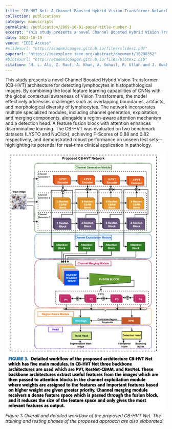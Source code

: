 ```yaml
---
title: "CB-HVT Net: A Channel-Boosted Hybrid Vision Transformer Network for Lymphocyte Detection in Histopathological Images"
collection: publications
category: manuscripts
permalink: /publication/2009-10-01-paper-title-number-1
excerpt: "This study presents a novel Channel Boosted Hybrid Vision Transformer (CB-HVT) architecture for detecting lymphocytes in histopathological images. By combining the local feature learning capabilities of CNNs with the global contextual awareness of Vision Transformers, the model effectively addresses challenges such as overlapping boundaries, artifacts, and morphological diversity of lymphocytes. The network incorporates multiple specialized modules, including channel generation, exploitation, and merging components, alongside a region-aware attention mechanism and a detection head. A feature fusion block with attention enhances discriminative learning. The CB-HVT was evaluated on two benchmark datasets (LYSTO and NuClick), achieving F-Scores of 0.88 and 0.82 respectively, and demonstrated robust performance on unseen test sets—highlighting its potential for real-time clinical application in pathology."
date: 2023-10-19
venue: "IEEE Access"
#slidesurl: "http://academicpages.github.io/files/slides1.pdf"
paperurl: "https://ieeexplore.ieee.org/abstract/document/10288352"
#bibtexurl: "http://academicpages.github.io/files/bibtex1.bib"
citation: "M. L. Ali, Z. Rauf, A. Khan, A. Sohail, R. Ullah and J. Gwak, \"CB-HVT Net: A Channel-Boosted Hybrid Vision Transformer Network for Lymphocyte Detection in Histopathological Images,\" in IEEE Access, vol. 11, pp. 115740-115750, 2023, doi: 10.1109/ACCESS.2023.3324383"
---
```

This study presents a novel Channel Boosted Hybrid Vision Transformer (CB-HVT) architecture for detecting lymphocytes in histopathological images. By combining the local feature learning capabilities of CNNs with the global contextual awareness of Vision Transformers, the model effectively addresses challenges such as overlapping boundaries, artifacts, and morphological diversity of lymphocytes. The network incorporates multiple specialized modules, including channel generation, exploitation, and merging components, alongside a region-aware attention mechanism and a detection head. A feature fusion block with attention enhances discriminative learning. The CB-HVT was evaluated on two benchmark datasets (LYSTO and NuClick), achieving F-Scores of 0.88 and 0.82 respectively, and demonstrated robust performance on unseen test sets—highlighting its potential for real-time clinical application in pathology.


![Gesture Detection Architecture](images/channelBoosting.png)
*Figure 1: Overall and detailed workflow of the proposed CB-HVT Net. The training and testing phases of the proposed approach are also elaborated.*